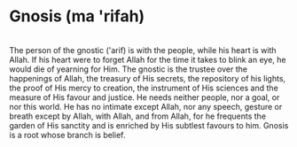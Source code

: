 Gnosis (ma 'rifah)
==================

   
 The person of the gnostic ('arif) is with the people, while his heart
is with Allah. If his heart were to forget Allah for the time it takes
to blink an eye, he would die of yearning for Him. The gnostic is the
trustee over the happenings of Allah, the treasury of His secrets, the
repository of his lights, the proof of His mercy to creation, the
instrument of His sciences and the measure of His favour and justice. He
needs neither people, nor a goal, or nor this world. He has no intimate
except Allah, nor any speech, gesture or breath except by Allah, with
Allah, and from Allah, for he frequents the garden of His sanctity and
is enriched by His subtlest favours to him. Gnosis is a root whose
branch is belief.



